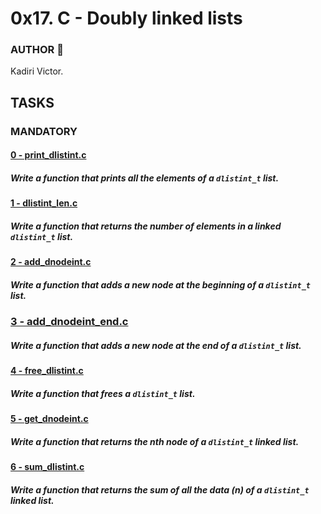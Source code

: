 # 0x17. C - Doubly linked lists

### AUTHOR :open_book:
Kadiri Victor.

## TASKS

### MANDATORY
#### [0 - print_dlistint.c](https://github.com/KVAcodes/alx-low_level_programming/blob/master/0x17-doubly_linked_lists/0-print_dlistint.c)
#####	Write a function that prints all the elements of a `dlistint_t` list.

#### [1 - dlistint_len.c](https://github.com/KVAcodes/alx-low_level_programming/blob/master/0x17-doubly_linked_lists/1-dlistint_len.c)
#####	Write a function that returns the number of elements in a linked `dlistint_t` list.

#### [2 - add_dnodeint.c](https://github.com/KVAcodes/alx-low_level_programming/blob/master/0x17-doubly_linked_lists/2-add_dnodeint.c)
#####	Write a function that adds a new node at the beginning of a `dlistint_t` list.

### [3 - add_dnodeint_end.c](https://github.com/KVAcodes/alx-low_level_programming/blob/master/0x17-doubly_linked_lists/3-add_dnodeint_end.c)
#####	Write a function that adds a new node at the end of a `dlistint_t` list.

#### [4 - free_dlistint.c](https://github.com/KVAcodes/alx-low_level_programming/blob/master/0x17-doubly_linked_lists/4-free_dlistint.c)
#####	Write a function that frees a `dlistint_t` list.

#### [5 - get_dnodeint.c](https://github.com/KVAcodes/alx-low_level_programming/blob/master/0x17-doubly_linked_lists/5-get_dnodeint.c)
#####	Write a function that returns the nth node of a `dlistint_t` linked list.

#### [6 - sum_dlistint.c]()
#####	Write a function that returns the sum of all the data (n) of a `dlistint_t` linked list.

#### []()
#####	
